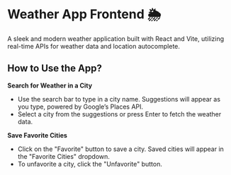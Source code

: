 # Weather App Frontend 🌦️
A sleek and modern weather application built with React and Vite, utilizing real-time APIs for weather data and location autocomplete.

## How to Use the App?

**Search for Weather in a City**

- Use the search bar to type in a city name. Suggestions will appear as you type, powered by Google’s Places API.
- Select a city from the suggestions or press Enter to fetch the weather data.

**Save Favorite Cities**

- Click on the "Favorite" button to save a city. Saved cities will appear in the "Favorite Cities" dropdown.
- To unfavorite a city, click the "Unfavorite" button.

